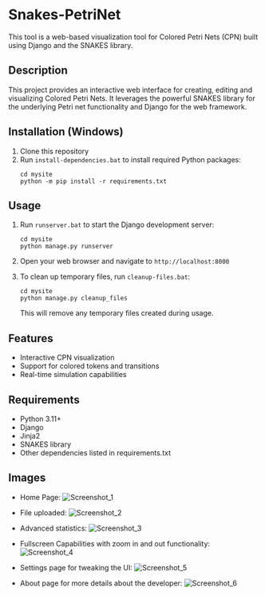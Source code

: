 # Snakes-PetriNet

This tool is a web-based visualization tool for Colored Petri Nets (CPN) built using Django and the SNAKES library.

## Description
This project provides an interactive web interface for creating, editing and visualizing Colored Petri Nets. It leverages the powerful SNAKES library for the underlying Petri net functionality and Django for the web framework.

## Installation (Windows)

1. Clone this repository
2. Run `install-dependencies.bat` to install required Python packages:
   ```
   cd mysite
   python -m pip install -r requirements.txt
   ```

## Usage

1. Run `runserver.bat` to start the Django development server:
   ```
   cd mysite
   python manage.py runserver
   ```
2. Open your web browser and navigate to `http://localhost:8000`

3. To clean up temporary files, run `cleanup-files.bat`:
   ```
   cd mysite
   python manage.py cleanup_files
   ```
   This will remove any temporary files created during usage.

## Features

- Interactive CPN visualization
- Support for colored tokens and transitions
- Real-time simulation capabilities

## Requirements

- Python 3.11+
- Django
- Jinja2
- SNAKES library
- Other dependencies listed in requirements.txt

## Images
- Home Page:
  ![Screenshot_1](https://github.com/user-attachments/assets/87d10db3-2a08-4c2c-9f97-101d8f882a98)

- File uploaded:
  ![Screenshot_2](https://github.com/user-attachments/assets/ed8064c7-d6c5-400b-8435-ebae246b1c07)

- Advanced statistics:
  ![Screenshot_3](https://github.com/user-attachments/assets/8ac1b880-54f2-4de7-a68b-540d17bdc6e8)

- Fullscreen Capabilities with zoom in and out functionality:
  ![Screenshot_4](https://github.com/user-attachments/assets/adc33d45-224c-490b-9fef-44183c487e82)

- Settings page for tweaking the UI:
  ![Screenshot_5](https://github.com/user-attachments/assets/a54f2afc-c14f-4cf4-bb46-4c6822c5766a)

- About page for more details about the developer:
  ![Screenshot_6](https://github.com/user-attachments/assets/d2f9ccab-735d-4ac8-a780-f6ea276177af)

